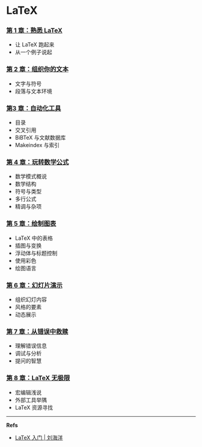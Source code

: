 LaTeX
=====


### [第 1 章：熟悉 LaTeX](Chapter01.md)

* 让 LaTeX 跑起来
* 从一个例子说起


### [第 2 章：组织你的文本](Chapter02.md)

* 文字与符号
* 段落与文本环境


### [第3 章：自动化工具](Chapter03.md)

* 目录
* 交叉引用
* BiBTeX 与文献数据库
* Makeindex 与索引


### [第 4 章：玩转数学公式](Chapter04.md)

* 数学模式概说
* 数学结构
* 符号与类型
* 多行公式
* 精调与杂项


### [第 5 章：绘制图表](Chapter05.md)

* LaTeX 中的表格
* 插图与变换
* 浮动体与标题控制
* 使用彩色
* 绘图语言


### [第 6 章：幻灯片演示](Chapter06.md)

* 组织幻灯内容
* 风格的要素
* 动态展示


### [第 7 章：从错误中救赎](Chapter07.md)

* 理解错误信息
* 调试与分析
* 提问的智慧


### [第 8 章：LaTeX 无极限](Chapter08.md)

* 宏编辑浅说
* 外部工具举隅
* LaTeX 资源寻找


---

**Refs**

* [LaTeX 入门 | 刘海洋]()